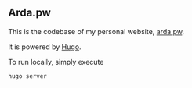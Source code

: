 Arda.pw
--------

This is the codebase of my personal website, [arda.pw](https://arda.pw).

It is powered by [Hugo](https://gohugo.io/).

To run locally, simply execute

```bash
hugo server
```